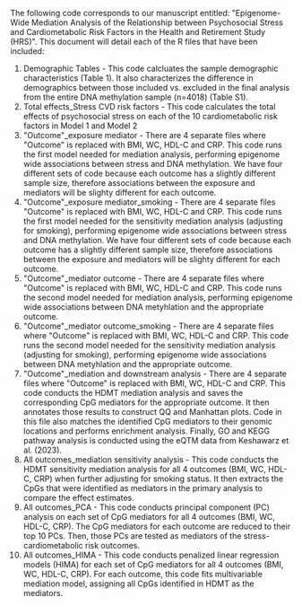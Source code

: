 The following code corresponds to our manuscript entitled: "Epigenome-Wide Mediation Analysis of the Relationship between Psychosocial Stress and Cardiometabolic Risk Factors in the Health and Retirement Study (HRS)". 
This document will detail each of the R files that have been included: 
1) Demographic Tables - This code calcluates the sample demographic characteristics (Table 1). It also characterizes the difference in demographics between those included vs. excluded in the final analysis from the entire DNA methylation sample (n=4018) (Table S1). 
2) Total effects_Stress CVD risk factors - This code calculates the total effects of psychosocial stress on each of the 10 cardiometabolic risk factors in Model 1 and Model 2
3) "Outcome"_exposure mediator - There are 4 separate files where "Outcome" is replaced with BMI, WC, HDL-C and CRP. This code runs the first model needed for mediation analysis, performing epigenome wide associations between stress and DNA methylation. We have four different sets of code because each outcome has a slightly different sample size, therefore associations between the exposure and mediators will be slighty different for each outcome.  
4) "Outcome"_exposure mediator_smoking - There are 4 separate files "Outcome" is replaced with BMI, WC, HDL-C and CRP. This code runs the first model needed for the sensitivity mediation analysis (adjusting for smoking), performing epigenome wide associations between stress and DNA methylation. We have four different sets of code because each outcome has a slightly different sample size, therefore associations between the exposure and mediators will be slighty different for each outcome.  
5) "Outcome"_mediator outcome - There are 4 separate files where "Outcome" is replaced with BMI, WC, HDL-C and CRP. This code runs the second model needed for mediation analysis, performing epigenome wide associations between DNA metyhlation and the appropriate outcome. 
6) "Outcome"_mediator outcome_smoking - There are 4 separate files where "Outcome" is replaced with BMI, WC, HDL-C and CRP. This code runs the second model needed for the sensitivity mediation analysis (adjusting for smoking), performing epigenome wide associations between DNA metyhlation and the appropriate outcome.
7) "Outcome"_mediation and downstream analysis - There are 4 separate files where "Outcome" is replaced with BMI, WC, HDL-C and CRP. This code conducts the HDMT mediation analysis and saves the corresponding CpG mediators for the appropriate outcome. It then annotates those results to construct QQ and Manhattan plots. Code in this file also matches the identified CpG mediators to their genomic locations and performs enrichment analysis. Finally, GO and KEGG pathway analysis is conducted using the eQTM data from Keshawarz et al. (2023).
8) All outcomes_mediation sensitivity analysis - This code conducts the HDMT sensitivity mediation analysis for all 4 outcomes (BMI, WC, HDL-C, CRP) when further adjusting for smoking status. It then extracts the CpGs that were identified as mediators in the primary analysis to compare the effect estimates. 
9) All outcomes_PCA - This code conducts principal component (PC) analysis on each set of CpG mediators for all 4 outcomes (BMI, WC, HDL-C, CRP). The CpG mediators for each outcome are reduced to their top 10 PCs. Then, those PCs are tested as mediators of the stress-cardiometabolic risk outcomes. 
10) All outcomes_HIMA - This code conducts penalized linear regression models (HIMA) for each set of CpG mediators for all 4 outcomes (BMI, WC, HDL-C, CRP). For each outcome, this code fits multivariable mediation model, assigning all CpGs identified in HDMT as the mediators.
